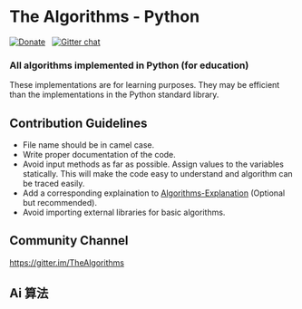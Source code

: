 # The Algorithms - Python <!-- [![Build Status](https://travis-ci.org/TheAlgorithms/Python.svg)](https://travis-ci.org/TheAlgorithms/Python) -->
[![Donate](https://img.shields.io/badge/Donate-PayPal-green.svg)](https://www.paypal.me/TheAlgorithms/100) &nbsp; 
[![Gitter chat](https://badges.gitter.im/gitterHQ/gitter.png)](https://gitter.im/TheAlgorithms)


### All algorithms implemented in Python (for education)

These implementations are for learning purposes. They may be efficient than the implementations in the Python standard library.

## Contribution Guidelines

* File name should be in camel case.
* Write proper documentation of the code.
* Avoid input methods as far as possible. Assign values to the variables statically. This will make the code easy to understand and algorithm can be traced easily.
* Add a corresponding explaination to [Algorithms-Explanation](https://github.com/TheAlgorithms/Algorithms-Explanation) (Optional but recommended).
* Avoid importing external libraries for basic algorithms.

## Community Channel

https://gitter.im/TheAlgorithms


## Ai 算法
